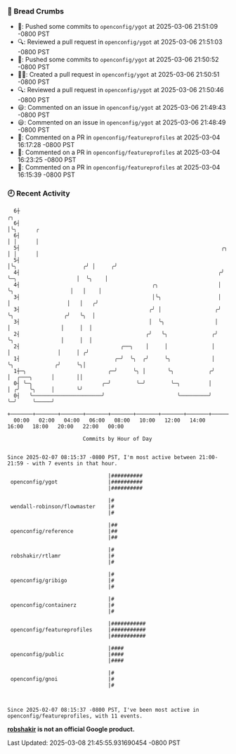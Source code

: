 ### 🍞 Bread Crumbs

 * 🚢: Pushed some commits to `openconfig/ygot` at 2025-03-06 21:51:09 -0800 PST
 * 🔍: Reviewed a pull request in  `openconfig/ygot` at 2025-03-06 21:51:03 -0800 PST
 * 🚢: Pushed some commits to `openconfig/ygot` at 2025-03-06 21:50:52 -0800 PST
 * ✍🏼: Created a pull request in `openconfig/ygot` at 2025-03-06 21:50:51 -0800 PST
 * 🔍: Reviewed a pull request in  `openconfig/ygot` at 2025-03-06 21:50:46 -0800 PST
 * 😃: Commented on an issue in `openconfig/ygot` at 2025-03-06 21:49:43 -0800 PST
 * 😃: Commented on an issue in `openconfig/ygot` at 2025-03-06 21:48:49 -0800 PST
 * 💬: Commented on a PR in  `openconfig/featureprofiles` at 2025-03-04 16:17:28 -0800 PST
 * 💬: Commented on a PR in  `openconfig/featureprofiles` at 2025-03-04 16:23:25 -0800 PST
 * 💬: Commented on a PR in  `openconfig/featureprofiles` at 2025-03-04 16:15:39 -0800 PST

### 🕘 Recent Activity
```
  6┼                                                                                         ╭╮
  6┤                                                                                         │╰╮      ╭
  6┤                                                                                         │ │      │
  5┤                                                                ╭╮                       │ │      │
  5┤                                                                │╰╮                     ╭╯ │     ╭╯
  4┤                                                               ╭╯ ╰─╮                   │  ╰╮    │
  4┤                                          ╭╮                   │    ╰╮                  │   │    │
  3┤                                          │╰╮                  │     │                  │   │   ╭╯
  3┤                                         ╭╯ │                 ╭╯     ╰╮                ╭╯   ╰╮  │
  3┤                                         │  ╰╮                │       │                │     │  │
  2┤                                        ╭╯   ╰╮              ╭╯       ╰╮               │     │  │
  2┤                                ╭──╮    │     │              │         │               │     │ ╭╯
  1┤                              ╭─╯  ╰╮  ╭╯     ╰╮             │         ╰╮             ╭╯     ╰╮│
  1┼─╮                          ╭─╯     ╰╮ │       ╰╮           ╭╯          │  ╭───╮      │       ││
  0┤ ╰─╮                      ╭─╯        ╰─╯        ╰─╮         │           │ ╭╯   ╰╮     │       ╰╯
  0┤   ╰──────────────────────╯                       ╰─────────╯           ╰─╯     ╰─────╯
    +───────+───────+───────+───────+───────+───────+───────+───────+───────+───────+───────+───────+────
  00:00   02:00   04:00   06:00   08:00   10:00   12:00   14:00   16:00   18:00   20:00   22:00   00:00   

						Commits by Hour of Day


Since 2025-02-07 08:15:37 -0800 PST, I'm most active between 21:00-21:59 - with 7 events in that hour.

```



```
                                |##########
 openconfig/ygot                |##########
                                |##########

                                |#
 wendall-robinson/flowmaster    |#
                                |#

                                |##
 openconfig/reference           |##
                                |##

                                |#
 robshakir/rtlamr               |#
                                |#

                                |#
 openconfig/gribigo             |#
                                |#

                                |#
 openconfig/containerz          |#
                                |#

                                |###########
 openconfig/featureprofiles     |###########
                                |###########

                                |####
 openconfig/public              |####
                                |####

                                |#
 openconfig/gnoi                |#
                                |#



Since 2025-02-07 08:15:37 -0800 PST, I've been most active in openconfig/featureprofiles, with 11 events.

```
**[robshakir](mailto:robjs@google.com) is not an official Google product.**  


Last Updated: 2025-03-08 21:45:55.931690454 -0800 PST
